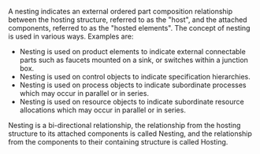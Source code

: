 A nesting indicates an external ordered part composition relationship between the hosting structure, referred to as the "host", and the attached components, referred to as the "hosted elements". The concept of nesting is used in various ways. Examples are:

* Nesting is used on product elements to indicate external connectable parts such as faucets mounted on a sink, or switches within a junction box.
* Nesting is used on control objects to indicate specification hierarchies.
* Nesting is used on process objects to indicate subordinate processes which may occur in parallel or in series.
* Nesting is used on resource objects to indicate subordinate resource allocations which may occur in parallel or in series.

Nesting is a bi-directional relationship, the relationship from the hosting structure to its attached components is called Nesting, and the relationship from the components to their containing structure is called Hosting.
